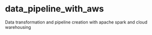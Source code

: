 # data_pipeline_with_aws
Data transformation and pipeline creation with apache spark and cloud warehousing
